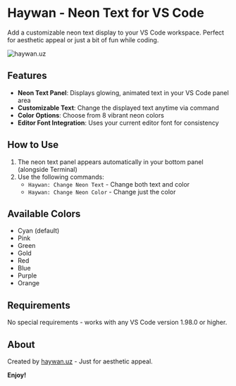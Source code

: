 # Haywan - Neon Text for VS Code

Add a customizable neon text display to your VS Code workspace. Perfect for aesthetic appeal or just a bit of fun while coding.

![haywan.uz](https://www.2005.uz/favicon.ico)

## Features

- **Neon Text Panel**: Displays glowing, animated text in your VS Code panel area
- **Customizable Text**: Change the displayed text anytime via command
- **Color Options**: Choose from 8 vibrant neon colors
- **Editor Font Integration**: Uses your current editor font for consistency

## How to Use

1. The neon text panel appears automatically in your bottom panel (alongside Terminal)
2. Use the following commands:
   - `Haywan: Change Neon Text` - Change both text and color
   - `Haywan: Change Neon Color` - Change just the color

## Available Colors

- Cyan (default)
- Pink
- Green
- Gold
- Red
- Blue
- Purple
- Orange

## Requirements

No special requirements - works with any VS Code version 1.98.0 or higher.

## About

Created by [haywan.uz](https://haywan.uz) - Just for aesthetic appeal.

**Enjoy!**

